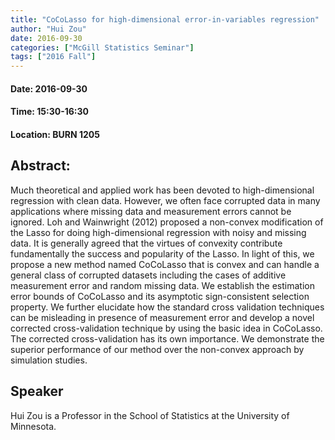 ```yaml
---
title: "CoCoLasso for high-dimensional error-in-variables regression"
author: "Hui Zou"
date: 2016-09-30
categories: ["McGill Statistics Seminar"]
tags: ["2016 Fall"]
---
```


#### Date: 2016-09-30
#### Time: 15:30-16:30
#### Location: BURN 1205

## Abstract:

	
	
Much theoretical and applied work has been devoted to high-dimensional regression with clean data. However, we often face corrupted data in many applications where missing data and measurement errors cannot be ignored. Loh and Wainwright (2012) proposed a non-convex modification of the Lasso for doing high-dimensional regression with noisy and missing data. It is generally agreed that the virtues of convexity contribute fundamentally the success and popularity of the Lasso. In light of this, we propose a new method named CoCoLasso that is convex and can handle a general class of corrupted datasets including the cases of additive measurement error and random missing data. We establish the estimation error bounds of CoCoLasso and its asymptotic sign-consistent selection property. We further elucidate how the standard cross validation techniques can be misleading in presence of measurement error and develop a novel corrected cross-validation technique by using the basic idea in CoCoLasso. The corrected cross-validation has its own importance. We demonstrate the superior performance of our method over the non-convex approach by simulation studies.





## Speaker

Hui Zou is a Professor in the School of Statistics at the University of Minnesota.
